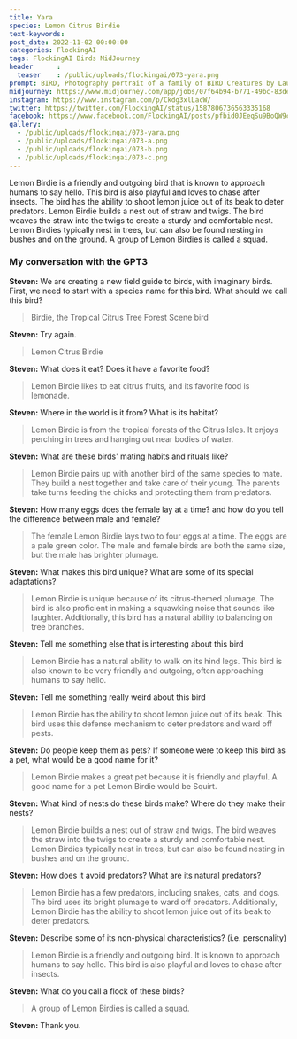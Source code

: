 ```yaml
---
title: Yara
species: Lemon Citrus Birdie
text-keywords: 
post_date: 2022-11-02 00:00:00
categories: FlockingAI
tags: FlockingAI Birds MidJourney 
header      :
  teaser    : /public/uploads/flockingai/073-yara.png
prompt: BIRD, Photography portrait of a family of BIRD Creatures by Lauren Carr, Big Cute Disney eyes, Tropical citrus tree forest scene, cinematic lighting
midjourney: https://www.midjourney.com/app/jobs/07f64b94-b771-49bc-83de-2cc32f0f25fb
instagram: https://www.instagram.com/p/Ckdg3xlLacW/
twitter: https://twitter.com/FlockingAI/status/1587806736563335168
facebook: https://www.facebook.com/FlockingAI/posts/pfbid0JEeqSu9BoQW9c34HnvoaxNqeg3yBHSFrtYTmgKcZ6jtrrtpxD9TEin5saBGEZapal
gallery: 
  - /public/uploads/flockingai/073-yara.png
  - /public/uploads/flockingai/073-a.png
  - /public/uploads/flockingai/073-b.png
  - /public/uploads/flockingai/073-c.png
---
```


Lemon Birdie is a friendly and outgoing bird that is known to approach humans to say hello. This bird is also playful and loves to chase after insects. The bird has the ability to shoot lemon juice out of its beak to deter predators. Lemon Birdie builds a nest out of straw and twigs. The bird weaves the straw into the twigs to create a sturdy and comfortable nest. Lemon Birdies typically nest in trees, but can also be found nesting in bushes and on the ground. A group of Lemon Birdies is called a squad.

### My conversation with the GPT3

**Steven:** We are creating a new field guide to birds, with imaginary birds. First, we need to start with a species name for this bird. What should we call this bird?

> Birdie, the Tropical Citrus Tree Forest Scene bird

**Steven:** Try again.

> Lemon Citrus Birdie

**Steven:** What does it eat? Does it have a favorite food?

> Lemon Birdie likes to eat citrus fruits, and its favorite food is lemonade.

**Steven:** Where in the world is it from? What is its habitat?

> Lemon Birdie is from the tropical forests of the Citrus Isles. It enjoys perching in trees and hanging out near bodies of water.

**Steven:** What are these birds' mating habits and rituals like?

> Lemon Birdie pairs up with another bird of the same species to mate. They build a nest together and take care of their young. The parents take turns feeding the chicks and protecting them from predators.

**Steven:** How many eggs does the female lay at a time? and how do you tell the difference between male and female?

> The female Lemon Birdie lays two to four eggs at a time. The eggs are a pale green color. The male and female birds are both the same size, but the male has brighter plumage.

**Steven:** What makes this bird unique? What are some of its special adaptations?

> Lemon Birdie is unique because of its citrus-themed plumage. The bird is also proficient in making a squawking noise that sounds like laughter. Additionally, this bird has a natural ability to balancing on tree branches.

**Steven:** Tell me something else that is interesting about this bird

> Lemon Birdie has a natural ability to walk on its hind legs. This bird is also known to be very friendly and outgoing, often approaching humans to say hello.

**Steven:** Tell me something really weird about this bird

> Lemon Birdie has the ability to shoot lemon juice out of its beak. This bird uses this defense mechanism to deter predators and ward off pests.

**Steven:** Do people keep them as pets? If someone were to keep this bird as a pet, what would be a good name for it?

> Lemon Birdie makes a great pet because it is friendly and playful. A good name for a pet Lemon Birdie would be Squirt.

**Steven:** What kind of nests do these birds make? Where do they make their nests?

> Lemon Birdie builds a nest out of straw and twigs. The bird weaves the straw into the twigs to create a sturdy and comfortable nest. Lemon Birdies typically nest in trees, but can also be found nesting in bushes and on the ground.

**Steven:** How does it avoid predators? What are its natural predators?

> Lemon Birdie has a few predators, including snakes, cats, and dogs. The bird uses its bright plumage to ward off predators. Additionally, Lemon Birdie has the ability to shoot lemon juice out of its beak to deter predators.

**Steven:** Describe some of its non-physical characteristics? (i.e. personality)

> Lemon Birdie is a friendly and outgoing bird. It is known to approach humans to say hello. This bird is also playful and loves to chase after insects.

**Steven:** What do you call a flock of these birds?

> A group of Lemon Birdies is called a squad.

**Steven:** Thank you.
